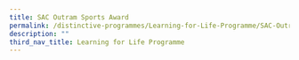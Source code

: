 ```yaml
---
title: SAC Outram Sports Award
permalink: /distinctive-programmes/Learning-for-Life-Programme/SAC-Outram-Sports-Award/
description: ""
third_nav_title: Learning for Life Programme
---
```

